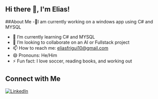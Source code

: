 ## Hi there 👋, I'm Elias!

##About Me
-🔭I am currently working on a windows app using C# and MYSQL
- 🌱 I’m currently learning C# and MYSQL
- 👯 I’m looking to collaborate on an AI or Fullstack project
- 📫 How to reach me: eliasfrigui10@gmail.com
- 😄 Pronouns: He/Him
- ⚡ Fun fact: I love soccer, reading books, and working out

## Connect with Me
[![LinkedIn](https://img.shields.io/badge/-LinkedIn-blue?style=flat-square&logo=linkedin)](https://www.linkedin.com/in/elias-frigui-680b51263/)



<!--
**Elias-f44/Elias-f44** is a ✨ _special_ ✨ repository because its `README.md` (this file) appears on your GitHub profile.

Here are some ideas to get you started:

- 🔭 I’m currently working on ...
- 🌱 I’m currently learning ...
- 👯 I’m looking to collaborate on ...
- 🤔 I’m looking for help with ...
- 💬 Ask me about ...
- 📫 How to reach me: ...
- 😄 Pronouns: ...
- ⚡ Fun fact: ...
-->
